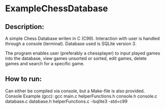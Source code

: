 # ExampleChessDatabase

Description:
------------
A simple Chess Database writen in C (C99). Interaction with user is handled through a console (terminal).
Database used is SQLite version 3.

The program enables user (preferably a chessplayer) to input played games into the database, view games 
unsorted or sorted, edit games, delete games and search for a specific game.

How to run:
-----------
Can either be compiled via console, but a Make-file is also provided.
Console Example (gcc): gcc main.c helperFunctions.h console.h console.c database.c database.h helperFunctions.c -lsqlite3 -std=c99
 

